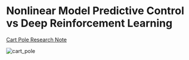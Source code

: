 # Nonlinear Model Predictive Control vs Deep Reinforcement Learning

[Cart Pole Research Note](https://wontothree.github.io/cartpole)

![cart_pole](https://github.com/user-attachments/assets/fd1db385-4559-4eac-bff0-457fb02c2be1)
